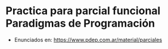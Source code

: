 # Practica para parcial funcional Paradigmas de Programación

- Enunciados en: https://www.pdep.com.ar/material/parciales
